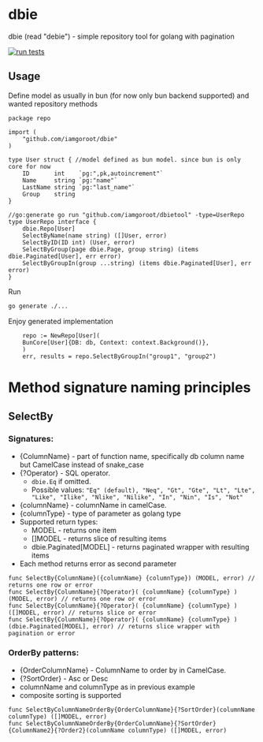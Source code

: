 # dbie
dbie (read "debie") - simple repository tool for golang with pagination

[![run tests](https://github.com/iamgoroot/dbie/actions/workflows/test.yml/badge.svg?event=push)](https://github.com/iamgoroot/dbie/actions/workflows/test.yml)

## Usage
Define model as usually in bun (for now only bun backend supported) and wanted repository methods
```golang
package repo

import (
	"github.com/iamgoroot/dbie"
)

type User struct { //model defined as bun model. since bun is only core for now 
	ID       int    `pg:",pk,autoincrement"`
	Name     string `pg:"name"`
	LastName string `pg:"last_name"`
	Group    string
}

//go:generate go run "github.com/iamgoroot/dbietool" -type=UserRepo
type UserRepo interface {
	dbie.Repo[User]
	SelectByName(name string) ([]User, error)
	SelectByID(ID int) (User, error)
	SelectByGroup(page dbie.Page, group string) (items dbie.Paginated[User], err error)
	SelectByGroupIn(group ...string) (items dbie.Paginated[User], err error)
}

```

Run
```sh
go generate ./...
```
Enjoy generated implementation
```golang
    repo := NewRepo[User](
	BunCore[User]{DB: db, Context: context.Background()}, 
    )
    err, results = repo.SelectByGroupIn("group1", "group2")
```

# Method signature naming principles
## SelectBy
### Signatures:
* {ColumnName} - part of function name, specifically db column name but CamelCase instead of snake_case
* {?Operator} - SQL operator. 
  * `dbie.Eq` if omitted. 
  * Possible values:
  `"Eq" (default), "Neq", "Gt", "Gte", "Lt", "Lte", "Like", "Ilike", "Nlike", "Nilike", "In", "Nin", "Is", "Not"`
* {columnName} - columnName in camelCase.
* {columnType} - type of parameter as golang type
* Supported return types:
  * MODEL - returns one item 
  * []MODEL - returns slice of resulting items
  * dbie.Paginated[MODEL] - returns paginated wrapper with resulting items
* Each method returns error as second parameter

```golang
func SelectBy{ColumnName}({columnName} {columnType}) (MODEL, error) // returns one row or error 
func SelectBy{ColumnName}{?Operator}( {columnName} {columnType} ) (MODEL, error) // returns one row or error 
func SelectBy{ColumnName}{?Operator}( {columnName} {columnType} ) ([]MODEL, error) // returns slice or error
func SelectBy{ColumnName}{?Operator}( {columnName} {columnType} ) (dbie.Paginated[MODEL], error) // returns slice wrapper with pagination or error
```




### OrderBy patterns:

* {OrderColumnName} - ColumnName to order by in CamelCase.
* {?SortOrder} - Asc or Desc
* columnName and columnType as in previous example
* composite sorting is supported
```golang
func SelectByColumnNameOrderBy{OrderColumnName}{?SortOrder}(columnName columnType) ([]MODEL, error)
func SelectByColumnNameOrderBy{OrderColumnName}{?SortOrder}{ColumnName2}{?Order2}(columnName columnType) ([]MODEL, error)

```
